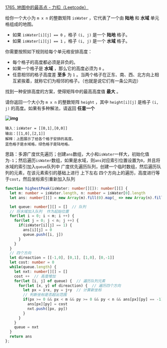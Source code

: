 [1765. 地图中的最高点 - 力扣（Leetcode）](https://leetcode.cn/problems/map-of-highest-peak/description/)

给你一个大小为 `m x n` 的整数矩阵 `isWater` ，它代表了一个由 **陆地** 和 **水域** 单元格组成的地图。

- 如果 `isWater[i][j] == 0` ，格子 `(i, j)` 是一个 **陆地** 格子。
- 如果 `isWater[i][j] == 1` ，格子 `(i, j)` 是一个 **水域** 格子。

你需要按照如下规则给每个单元格安排高度：

- 每个格子的高度都必须是非负的。
- 如果一个格子是 **水域** ，那么它的高度必须为 `0` 。
- 任意相邻的格子高度差 **至多** 为 `1` 。当两个格子在正东、南、西、北方向上相互紧挨着，就称它们为相邻的格子。（也就是说它们有一条公共边）

找到一种安排高度的方案，使得矩阵中的最高高度值 **最大** 。

请你返回一个大小为 `m x n` 的整数矩阵 `height` ，其中 `height[i][j]` 是格子 `(i, j)` 的高度。如果有多种解法，请返回 **任意一个** 

**![img](https://assets.leetcode.com/uploads/2021/01/10/screenshot-2021-01-11-at-82045-am.png)**

```
输入：isWater = [[0,1],[0,0]]
输出：[[1,0],[2,1]]
解释：上图展示了给各个格子安排的高度。
蓝色格子是水域格，绿色格子是陆地格。
```

思路：多源广度优先遍历；创建`ans`数组，大小和`isWater`一样大，初始化值为`-1`；然后遍历`isWater`数组，如果是水域，则`ans`对应索引位置设置为`0`，并且将水域的索引加入`queue`队列中
广度优先遍历队列，创建一个临时数组，然后遍历队列的元素，在该元素索引的基础上进行 上下左右 四个方向上的遍历，高度进行等于`cost`，然后坐标索引重新加入队列

```typescript 
function highestPeak(isWater: number[][]): number[][] {
  let m: number = isWater.length, n: number = isWater[0].length
  let ans: number[][] = new Array(m).fill(0).map(_ => new Array(n).fill(-1))

  let queue: number[][] = []  // 队列
  // 将水域加入队列  作为起始位置
  for(let i = 0; i < m; i ++) {
    for(let j = 0; j < n; j ++) {
      if(isWater[i][j] == 1) {
        ans[i][j] = 0
        queue.push([i, j])
      }
    }
  }
  // 四个方向
  let direaction = [[-1,0], [0,1], [1,0], [0,-1]]
  let cost: number = 0
  while(queue.length) {
    let nxt: number[][] = []
    cost ++  // 高度增加
    for(let [i, j] of queue) {  // 遍历队列元素
      for(let [x, y] of direaction) {  // 遍历四个方向
        let px = i+x, py = j+y  // 计算新坐标
        // 判断坐标是否超出范围
        if(px >= 0 && px < m && py >= 0 && py < n && ans[px][py] == -1) {
          ans[px][py] = cost
          nxt.push([px, py])
        }
      }
    }
    queue = nxt
  }
  return ans
};
```

